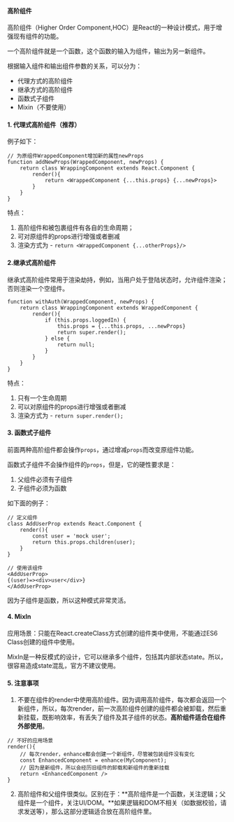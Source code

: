#### 高阶组件

高阶组件（Higher Order Component,HOC）是React的一种设计模式，用于增强现有组件的功能。

一个高阶组件就是一个函数，这个函数的输入为组件，输出为另一新组件。

根据输入组件和输出组件参数的关系，可以分为：
* 代理方式的高阶组件
* 继承方式的高阶组件
* 函数式子组件
* Mixin（不要使用）

#### 1. 代理式高阶组件（推荐）

例子如下：
```
// 为原组件WrappedComponent增加新的属性newProps
function addNewProps(WrappedComponent, newProps) {
    return class WrappingComponent extends React.Component {
        render(){
            return <WrappedComponent {...this.props} {...newProps}>
        }
    }
}
```

特点：
1. 高阶组件和被包裹组件有各自的生命周期；
2. 可对原组件的props进行增强或者删减
3. 渲染方式为 - `return <WrappedComponent {...otherProps}/>`

#### 2.继承式高阶组件

继承式高阶组件常用于渲染劫持，例如，当用户处于登陆状态时，允许组件渲染；否则渲染一个空组件。

```
function withAuth(WrappedComponent, newProps) {
    return class WrappingComponent extends WrappedComponent {
        render(){
            if (this.props.loggedIn) {
                this.props = {...this.props, ...newProps}
                return super.render();
            } else {
                return null;
            }
        }
    }
}
```

特点：
1. 只有一个生命周期
2. 可以对原组件的props进行增强或者删减
3. 渲染方式为 - `return super.render();`

#### 3. 函数式子组件

前面两种高阶组件都会操作`props`，通过增减`props`而改变原组件功能。

函数式子组件不会操作组件的`props`，但是，它的硬性要求是：
1. 父组件必须有子组件
2. 子组件必须为函数

如下面的例子：
```
// 定义组件
class AddUserProp extends React.Component {
    render(){
        const user = 'mock user';
        return this.props.children(user);
    }
}

// 使用该组件
<AddUserProp>
{(user)=><div>user</div>}
</AddUserProp>
```

因为子组件是函数，所以这种模式非常灵活。

#### 4. MixIn

应用场景：只能在React.createClass方式创建的组件类中使用，不能通过ES6 Class创建的组件中使用。

MixIn是一种反模式的设计，它可以继承多个组件，包括其内部状态state。所以，很容易造成state混乱，官方不建议使用。

#### 5. 注意事项

1. 不要在组件的render中使用高阶组件。因为调用高阶组件，每次都会返回一个新组件，所以，每次render，前一次高阶组件创建的组件都会被卸载，然后重新挂载，既影响效率，有丢失了组件及其子组件的状态。**高阶组件适合在组件外部使用**。
```
// 不好的应用场景
render(){
    // 每次render，enhance都会创建一个新组件，尽管被包装组件没有变化
    const EnhancedComponent = enhance(MyComponent);
    // 因为是新组件，所以会经历旧组件的卸载和新组件的重新挂载
    return <EnhancedComponent />
}
```
2. 高阶组件和父组件很类似。区别在于：**高阶组件是一个函数，关注逻辑；父组件是一个组件，关注UI/DOM。**如果逻辑和DOM不相关（如数据校验，请求发送等），那么这部分逻辑适合放在高阶组件里。


